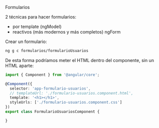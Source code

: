 Formularios

2 técnicas para hacer formularios:
- por template (ngModel)
- reactivos (más modernos y más completos) ngForm

Crear un formulario:
```bash
ng g c formularios/formularioUsuarios
```

De esta forma podríamos meter el HTML dentro del componente, sin un HTML aparte:

```ts
import { Component } from '@angular/core';

@Component({
  selector: 'app-formulario-usuarios',
  // templateUrl: './formulario-usuarios.component.html',
  template: '<h1></h1>',
  styleUrls: ['./formulario-usuarios.component.css']
})
export class FormularioUsuariosComponent {

}
```

